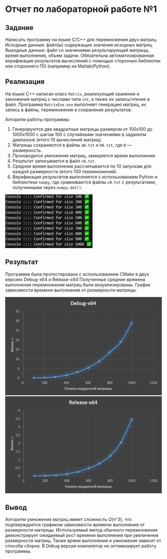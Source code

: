 # Отчет по лабораторной работе №1

## Задание
Написать программу на языке C/C++ для перемножения двух матриц.
Исходные данные: файл(ы) содержащие значения исходных матриц.
Выходные данные: файл со значениями результирующей матрицы, время выполнения, объем задачи.
Обязательна автоматизированная верификация результатов вычислений с помощью сторонних библиотек или стороннего ПО (например на Matlab/Python).

## Реализация
На языке C++ написан класс `Matrix`, реализующий хранение и умножение матриц с числами типа `int`, а также их запись/чтение в файл. Программа `MatrixExe.exe` выполняет генерацию матриц, их запись в файлы, перемножение и сохранение результатов.

Алгоритм работы программы:
1. Генерируются две квадратные матрицы размером от 100x100 до 1000x1000 с шагом 100 с случайными значениями в заданном диапазоне (итого 10 вычислений матриц).
2. Матрицы сохраняются в файлы `aN.txt` и `bN.txt`, где `N` — размерность.
3. Производится умножение матриц, замеряется время выполнения.
4. Результат записывается в файл `сN.txt`.
5. Среднее время выполнения рассчитывается по 10 запускам для каждой размерности (итого 100 перемножений).
6. Верификация результатов выполняется с использованием Python и библиотеки `numpy`, где сравниваются файлы `сN.txt` с результатами, полученными через `numpy.dot()`.

![Рисунок 1, Верификация матриц](https://github.com/Quyntrd/parallelprogramming/blob/main/lab1/Verify_Test.png)

## Результат
Программа была протестирована с использованием CMake в двух версиях Debug-x64 и Release-x64
Полученные средние времена выполнения перемножения матриц были визуализированы. График зависимости времени выполнения от размерности матрицы:

![График 1, Debug-x64](https://github.com/Quyntrd/parallelprogramming/blob/main/lab1/Graph_1.png)
![График 2, Release-x64](https://github.com/Quyntrd/parallelprogramming/blob/main/lab1/Graph_2.png)
## Вывод
Алгоритм умножения матриц имеет сложность *O(n^3)*, что подтверждается графиком зависимости времени выполнения от размерности матрицы. Используемый метод обычного перемножения демонстрирует ожидаемый рост времени выполнения при увеличении размерности матриц. Также время выполнения и умножения зависит от способа сборки. В Debug версии компилятор не оптимизирует работу программы.
